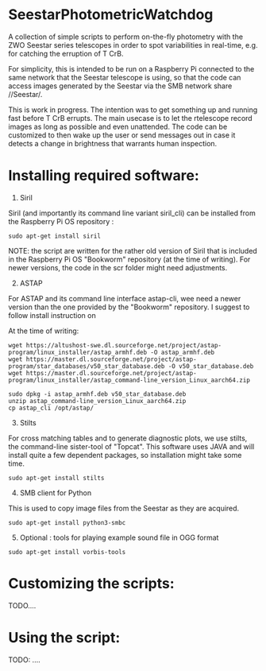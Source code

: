 # SeestarPhotometricWatchdog
A collection of simple scripts to perform on-the-fly photometry with the ZWO Seestar series telescopes in order to spot variabilities in real-time, e.g. for catching the erruption of T CrB.

For simplicity, this is intended to be run on a Raspberry Pi connected to the same network that the Seestar telescope is using, so that the code can access images generated by the Seestar via the SMB network share //Seestar/. 

This is work in progress. The intention was to get something up and running fast before T CrB errupts. The main usecase is to let the rtelescope record images as long as possible and even unattended. The code can be customized to then wake up the user or send messages out in case it detects a change in brightness that warrants human inspection.


Installing required software:
=============================

1) Siril

Siril (and importantly its command line variant siril_cli) can be installed from the Raspberry Pi OS repository :

```sudo apt-get install siril```

NOTE: the script are written for the rather old version of Siril that is included in the 
Raspberry Pi OS "Bookworm" repository (at the time of writing). For newer versions, the code 
in the scr folder might need adjustments. 

2) ASTAP

For  ASTAP and its command line interface astap-cli, wee need a newer version than the one provided by the "Bookworm" repository. I suggest to follow install instruction on

At the time of writing:

```
wget https://altushost-swe.dl.sourceforge.net/project/astap-program/linux_installer/astap_armhf.deb -O astap_armhf.deb
wget https://master.dl.sourceforge.net/project/astap-program/star_databases/v50_star_database.deb -O v50_star_database.deb
wget https://master.dl.sourceforge.net/project/astap-program/linux_installer/astap_command-line_version_Linux_aarch64.zip

sudo dpkg -i astap_armhf.deb v50_star_database.deb
unzip astap_command-line_version_Linux_aarch64.zip
cp astap_cli /opt/astap/
```

3) Stilts

For cross matching tables and to generate diagnostic plots, we use stilts, the command-line sister-tool of "Topcat".
This software uses JAVA and will install quite a few dependent packages, so installation might take some time.

```sudo apt-get install stilts``` 

4) SMB client for Python

This is used to copy image files from the Seestar as they are acquired.

```sudo apt-get install python3-smbc```


5) Optional : tools for playing example sound file in OGG format

```sudo apt-get install vorbis-tools```

 
Customizing the scripts:
========================
TODO....


Using the script:
==================
TODO: ....

